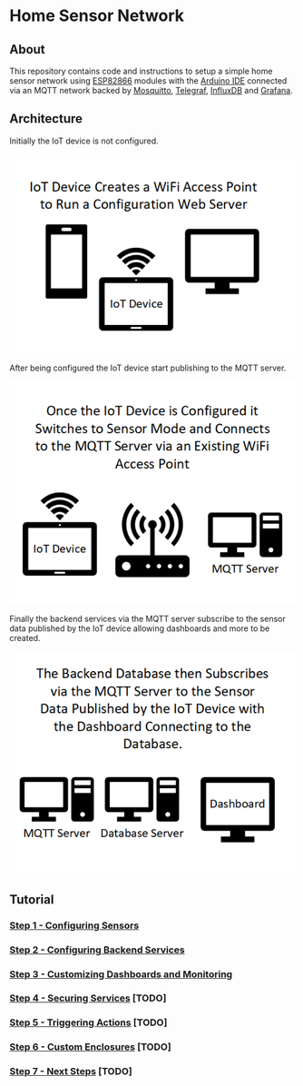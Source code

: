 # Home Sensor Network

## About

This repository contains code and instructions to setup a simple home sensor network using [ESP82866](https://github.com/esp8266/Arduino) modules with the [Arduino IDE](https://www.arduino.cc/en/software) connected via an MQTT network backed by [Mosquitto](https://mosquitto.org/), [Telegraf](https://www.influxdata.com/time-series-platform/telegraf/), [InfluxDB](https://www.influxdata.com/products/influxdb/) and [Grafana](https://grafana.com/).

## Architecture

Initially the IoT device is not configured.

![IoT device creates a WiFi access point to run a configuration web server](docs/images/Step_1_Diagram.png)

After being configured the IoT device start publishing to the MQTT server.

![Once the IoT device is configured it switches to sensor mode and connects to the MQTT server via an existing WiFi access point](docs/images/Step_2_Diagram.png)

Finally the backend services via the MQTT server subscribe to the sensor data published by the IoT device allowing dashboards and more to be created.

![The backend database then subscribes via the MQTT server to the sensor data published by the IoT device with the dashboard connected to the database](docs/images/Step_3_Diagram.png)

## Tutorial

### [Step 1 - Configuring Sensors](docs/step_1/index.md)

### [Step 2 - Configuring Backend Services](docs/step_2/index.md)

### [Step 3 - Customizing Dashboards and Monitoring](docs/step_3/index.md)

### [Step 4 - Securing Services](docs/step_4/index.md) [TODO]

### [Step 5 - Triggering Actions](docs/step_5/index.md) [TODO]

### [Step 6 - Custom Enclosures](docs/step_6/index.md) [TODO]

### [Step 7 - Next Steps](docs/step_7/index.md) [TODO]
